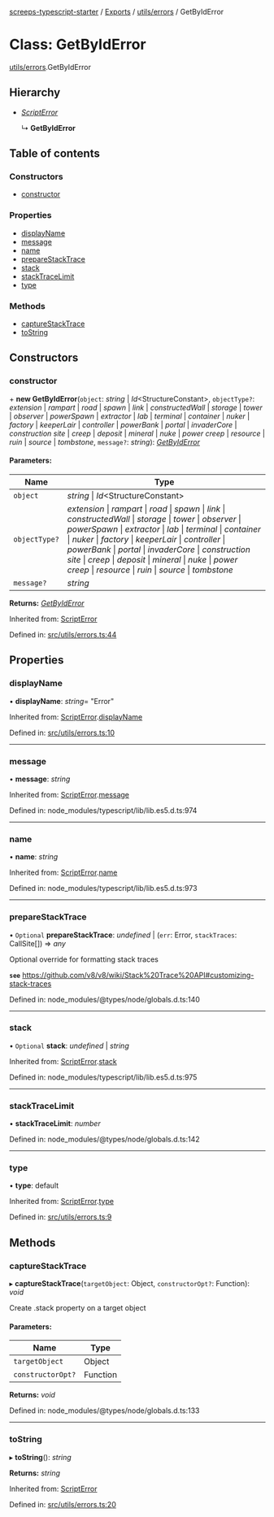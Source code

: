 [screeps-typescript-starter](../README.md) / [Exports](../modules.md) / [utils/errors](../modules/utils_errors.md) / GetByIdError

# Class: GetByIdError

[utils/errors](../modules/utils_errors.md).GetByIdError

## Hierarchy

* [*ScriptError*](utils_errors.scripterror.md)

  ↳ **GetByIdError**

## Table of contents

### Constructors

- [constructor](utils_errors.getbyiderror.md#constructor)

### Properties

- [displayName](utils_errors.getbyiderror.md#displayname)
- [message](utils_errors.getbyiderror.md#message)
- [name](utils_errors.getbyiderror.md#name)
- [prepareStackTrace](utils_errors.getbyiderror.md#preparestacktrace)
- [stack](utils_errors.getbyiderror.md#stack)
- [stackTraceLimit](utils_errors.getbyiderror.md#stacktracelimit)
- [type](utils_errors.getbyiderror.md#type)

### Methods

- [captureStackTrace](utils_errors.getbyiderror.md#capturestacktrace)
- [toString](utils_errors.getbyiderror.md#tostring)

## Constructors

### constructor

\+ **new GetByIdError**(`object`: *string* \| *Id*<StructureConstant\>, `objectType?`: *extension* \| *rampart* \| *road* \| *spawn* \| *link* \| *constructedWall* \| *storage* \| *tower* \| *observer* \| *powerSpawn* \| *extractor* \| *lab* \| *terminal* \| *container* \| *nuker* \| *factory* \| *keeperLair* \| *controller* \| *powerBank* \| *portal* \| *invaderCore* \| *construction site* \| *creep* \| *deposit* \| *mineral* \| *nuke* \| *power creep* \| *resource* \| *ruin* \| *source* \| *tombstone*, `message?`: *string*): [*GetByIdError*](utils_errors.getbyiderror.md)

#### Parameters:

Name | Type |
------ | ------ |
`object` | *string* \| *Id*<StructureConstant\> |
`objectType?` | *extension* \| *rampart* \| *road* \| *spawn* \| *link* \| *constructedWall* \| *storage* \| *tower* \| *observer* \| *powerSpawn* \| *extractor* \| *lab* \| *terminal* \| *container* \| *nuker* \| *factory* \| *keeperLair* \| *controller* \| *powerBank* \| *portal* \| *invaderCore* \| *construction site* \| *creep* \| *deposit* \| *mineral* \| *nuke* \| *power creep* \| *resource* \| *ruin* \| *source* \| *tombstone* |
`message?` | *string* |

**Returns:** [*GetByIdError*](utils_errors.getbyiderror.md)

Inherited from: [ScriptError](utils_errors.scripterror.md)

Defined in: [src/utils/errors.ts:44](https://github.com/Baelyk/screeps/blob/c7b9358/src/utils/errors.ts#L44)

## Properties

### displayName

• **displayName**: *string*= "Error"

Inherited from: [ScriptError](utils_errors.scripterror.md).[displayName](utils_errors.scripterror.md#displayname)

Defined in: [src/utils/errors.ts:10](https://github.com/Baelyk/screeps/blob/c7b9358/src/utils/errors.ts#L10)

___

### message

• **message**: *string*

Inherited from: [ScriptError](utils_errors.scripterror.md).[message](utils_errors.scripterror.md#message)

Defined in: node_modules/typescript/lib/lib.es5.d.ts:974

___

### name

• **name**: *string*

Inherited from: [ScriptError](utils_errors.scripterror.md).[name](utils_errors.scripterror.md#name)

Defined in: node_modules/typescript/lib/lib.es5.d.ts:973

___

### prepareStackTrace

• `Optional` **prepareStackTrace**: *undefined* \| (`err`: Error, `stackTraces`: CallSite[]) => *any*

Optional override for formatting stack traces

**`see`** https://github.com/v8/v8/wiki/Stack%20Trace%20API#customizing-stack-traces

Defined in: node_modules/@types/node/globals.d.ts:140

___

### stack

• `Optional` **stack**: *undefined* \| *string*

Inherited from: [ScriptError](utils_errors.scripterror.md).[stack](utils_errors.scripterror.md#stack)

Defined in: node_modules/typescript/lib/lib.es5.d.ts:975

___

### stackTraceLimit

• **stackTraceLimit**: *number*

Defined in: node_modules/@types/node/globals.d.ts:142

___

### type

• **type**: default

Inherited from: [ScriptError](utils_errors.scripterror.md).[type](utils_errors.scripterror.md#type)

Defined in: [src/utils/errors.ts:9](https://github.com/Baelyk/screeps/blob/c7b9358/src/utils/errors.ts#L9)

## Methods

### captureStackTrace

▸ **captureStackTrace**(`targetObject`: Object, `constructorOpt?`: Function): *void*

Create .stack property on a target object

#### Parameters:

Name | Type |
------ | ------ |
`targetObject` | Object |
`constructorOpt?` | Function |

**Returns:** *void*

Defined in: node_modules/@types/node/globals.d.ts:133

___

### toString

▸ **toString**(): *string*

**Returns:** *string*

Inherited from: [ScriptError](utils_errors.scripterror.md)

Defined in: [src/utils/errors.ts:20](https://github.com/Baelyk/screeps/blob/c7b9358/src/utils/errors.ts#L20)
